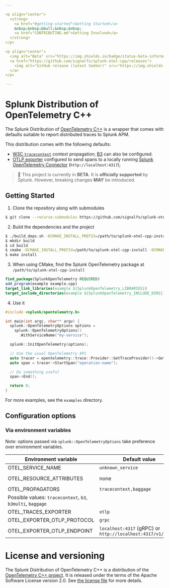 ```yaml
---

<p align="center">
  <strong>
    <a href="#getting-started">Getting Started</a>
    &nbsp;&nbsp;&bull;&nbsp;&nbsp;
    <a href="CONTRIBUTING.md">Getting Involved</a>
  </strong>
</p>

<p align="center">
  <img alt="Beta" src="https://img.shields.io/badge/status-beta-informational?style=for-the-badge">
  <a href="https://github.com/signalfx/splunk-otel-cpp/releases">
    <img alt="GitHub release (latest SemVer)" src="https://img.shields.io/github/v/release/signalfx/splunk-otel-cpp?include_prereleases&style=for-the-badge">
  </a>
</p>

---
```


# Splunk Distribution of OpenTelemetry C++

The Splunk Distribution of [OpenTelemetry C++](https://github.com/open-telemetry/opentelemetry-cpp) is a wrapper that
comes with defaults suitable to report distributed traces to Splunk APM.

This distribution comes with the following defaults:

- [W3C `tracecontext`](https://www.w3.org/TR/trace-context/) context
  propagation; [B3](https://github.com/openzipkin/b3-propagation) can also be
  configured.
- [OTLP exporter](https://github.com/open-telemetry/opentelemetry-specification/blob/main/specification/protocol/README.md)
  configured to send spans to a locally running [Splunk OpenTelemetry
  Connector](https://github.com/signalfx/splunk-otel-collector)
  (`http://localhost:4317`);

> :construction: This project is currently in **BETA**. It is **officially supported** by Splunk. However, breaking changes **MAY** be introduced.

## Getting Started

1. Clone the repository along with submodules
```bash
$ git clone --recurse-submodules https://github.com/signalfx/splunk-otel-cpp.git
```

2. Build the dependencies and the project

```bash
$ ./build_deps.sh -DCMAKE_INSTALL_PREFIX=/path/to/splunk-otel-cpp-install
$ mkdir build
$ cd build
$ cmake -DCMAKE_INSTALL_PREFIX=/path/to/splunk-otel-cpp-install -DCMAKE_PREFIX_PATH=/path/to/splunk-otel-cpp-install ..
$ make install
```

3. When using CMake, find the Splunk OpenTelemetry package at `/path/to/splunk-otel-cpp-install`

```CMake
find_package(SplunkOpenTelemetry REQUIRED)
add_program(example example.cpp)
target_link_libraries(example ${SplunkOpenTelemetry_LIBRARIES})
target_include_directories(example ${SplunkOpenTelemetry_INCLUDE_DIRS})
```

4. Use it

```c++
#include <splunk/opentelemetry.h>

int main(int argc, char** argv) {
  splunk::OpenTelemetryOptions options =
    splunk::OpenTelemetryOptions()
      .WithServiceName("my-service");

  splunk::InitOpenTelemetry(options);

  // Use the usual OpenTelemetry API
  auto tracer = opentelemetry::trace::Provider::GetTraceProvider()->GetTracer("my-tracer");
  auto span = tracer->StartSpan("operation-name");

  // Do something useful
  span->End();

  return 0;
}

```

For more examples, see the `examples` directory.

## Configuration options


### Via environment variables

Note: options passed via `splunk::OpenTelemetryOptions` take preference over environment variables.

| Environment variable                 | Default value                 | Notes
| -----------------------------        | ----------------------------- | ------------------------------------ |
| OTEL_SERVICE_NAME                    | `unknown_service`             | Service name of the application      |
| OTEL_RESOURCE_ATTRIBUTES             | none                          | Comma separated list of [Resource](https://github.com/open-telemetry/opentelemetry-specification/blob/main/specification/resource/sdk.md#resource-sdk) attributes. For example `OTEL_RESOURCE_ATTRIBUTES=service.name=foo,deployment.environment=production` |
| OTEL_PROPAGATORS                     | `tracecontext,baggage`        | Comma separated list of propagators to use.
Possible values: `tracecontext`, `b3`, `b3multi`, `baggage` |
| OTEL_TRACES_EXPORTER                 | `otlp`                        | Trace exporter to use. Possible values: `otlp`. |
| OTEL_EXPORTER_OTLP_PROTOCOL          | `grpc`                        | OTLP transport to use. Possible values: `otlp`, `http/protobuf`, `http/json` |
| OTEL_EXPORTER_OTLP_ENDPOINT          | `localhost:4317` (gRPC) or `http://localhost:4317/v1/traces` | 


# License and versioning

The Splunk Distribution of OpenTelemetry C++ is a distribution
of the [OpenTelemetry C++ project](https://github.com/open-telemetry/opentelemetry-cpp).
It is released under the terms of the Apache Software License version 2.0. See [the license file](./LICENSE) for more details.
